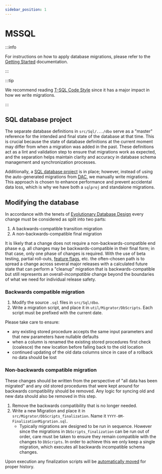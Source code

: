 ```yaml
---
sidebar_position: 1
---
```


# MSSQL

:::info

For instructions on how to apply database migrations, please refer to the
[Getting Started](../../getting-started/server/database/mssql/index.md#updating-the-database)
documentation.

:::

:::tip

We recommend reading [T-SQL Code Style](../code-style/sql.md) since it has a major impact in how we
write migrations.

:::

## SQL database project

The separate database definitions in `src/Sql/.../dbo` serve as a "master" reference for the
intended and final state of the database at that time. This is crucial because the state of database
definitions at the current moment may differ from when a migration was added in the past. These
definitions act as a lint and validation step to ensure that migrations work as expected, and the
separation helps maintain clarity and accuracy in database schema management and synchronization
processes.

Additionally, a
[SQL database project](https://learn.microsoft.com/en-us/azure-data-studio/extensions/sql-database-project-extension-sdk-style-projects)
is in place; however, instead of using the auto-generated migrations from
[DAC](https://learn.microsoft.com/en-us/sql/relational-databases/data-tier-applications/data-tier-applications?view=sql-server-ver16),
we manually write migrations. This approach is chosen to enhance performance and prevent accidental
data loss, which is why we have both a `sqlproj` and standalone migrations.

## Modifying the database

In accordance with the tenets of [Evolutionary Database Design](./edd.mdx) every change must be
considered as split into two parts:

1. A backwards-compatible transition migration
2. A non-backwards-compatible final migration

It is likely that a change does not require a non-backwards-compatible end phase e.g. all changes
may be backwards-compatible in their final form; in that case, only one phase of changes is
required. With the use of beta testing, partial roll-outs, [feature flags](../feature-flags.md),
etc. the often-chosen path is to spread a change across several major releases with a calculated
future state that can perform a "cleanup" migration that is backwards-compatible but still
represents an overall-_incompatible_ change beyond the boundaries of what we need for individual
release safety.

### Backwards compatible migration

1. Modify the source `.sql` files in `src/Sql/dbo`.
2. Write a migration script, and place it in `util/Migrator/DbScripts`. Each script must be prefixed
   with the current date.

Please take care to ensure:

- any existing stored procedure accepts the same input parameters and that new parameters have
  nullable defaults
- when a column is renamed the existing stored procedures first check (coalesce) the new location
  before falling back to the old location
- continued updating of the old data columns since in case of a rollback no data should be lost

### Non-backwards compatible migration

These changes should be written from the perspective of "all data has been migrated" and any old
stored procedures that were kept around for backwards compatibility should be removed. Any logic for
syncing old and new data should also be removed in this step.

1. Remove the backwards compatibility that is no longer needed.
2. Write a new Migration and place it in `src/Migrator/DbScripts_finalization`. Name it
   `YYYY-0M-FinalizationMigration.sql`.
   - Typically migrations are designed to be run in sequence. However since the migrations in
     `DbScripts_finalization` can be run out of order, care must be taken to ensure they remain
     compatible with the changes to `DbScripts`. In order to achieve this we only keep a single
     migration, which executes all backwards incompatible schema changes.

Upon execution any finalization scripts will be [automatically moved](./edd.mdx#online-environments)
for proper history.
